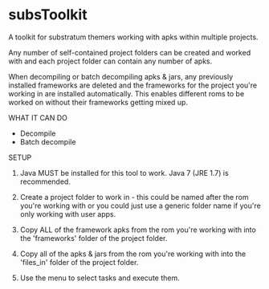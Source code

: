 # subsToolkit

A toolkit for substratum themers working with apks within multiple projects.

Any number of self-contained project folders can be created and worked with and each 
project folder can contain any number of apks.

When decompiling or batch decompiling apks & jars, any previously installed frameworks 
are deleted and the frameworks for the project you're working in are installed automatically.
This enables different roms to be worked on without their frameworks getting mixed up.

WHAT IT CAN DO

  - Decompile
  - Batch decompile

SETUP

1. Java MUST be installed for this tool to work. Java 7 (JRE 1.7) is recommended.

2. Create a project folder to work in - this could be named after the rom you're working
   with or you could just use a generic folder name if you're only working with user apps.

3. Copy ALL of the framework apks from the rom you're working with into the 'frameworks'
   folder of the project folder.

4. Copy all of the apks & jars from the rom you're working with into the 'files_in' folder 
   of the project folder.

5. Use the menu to select tasks and execute them.
